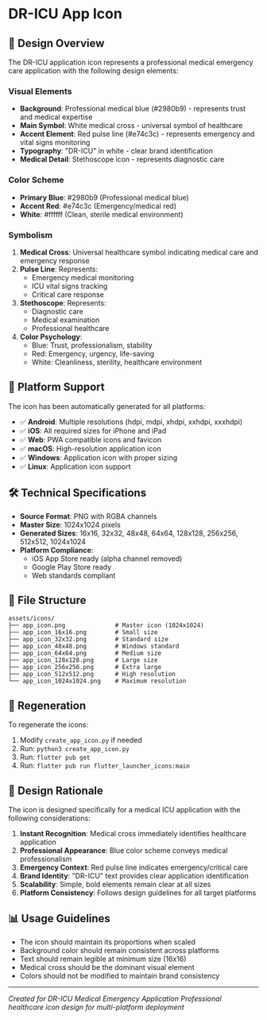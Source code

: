 # DR-ICU App Icon

## 🎨 Design Overview

The DR-ICU application icon represents a professional medical emergency care application with the following design elements:

### Visual Elements

- **Background**: Professional medical blue (#2980b9) - represents trust and medical expertise
- **Main Symbol**: White medical cross - universal symbol of healthcare
- **Accent Element**: Red pulse line (#e74c3c) - represents emergency and vital signs monitoring
- **Typography**: "DR-ICU" in white - clear brand identification
- **Medical Detail**: Stethoscope icon - represents diagnostic care

### Color Scheme

- **Primary Blue**: #2980b9 (Professional medical blue)
- **Accent Red**: #e74c3c (Emergency/medical red)
- **White**: #ffffff (Clean, sterile medical environment)

### Symbolism

1. **Medical Cross**: Universal healthcare symbol indicating medical care and emergency response
2. **Pulse Line**: Represents:
   - Emergency medical monitoring
   - ICU vital signs tracking
   - Critical care response
3. **Stethoscope**: Represents:
   - Diagnostic care
   - Medical examination
   - Professional healthcare
4. **Color Psychology**:
   - Blue: Trust, professionalism, stability
   - Red: Emergency, urgency, life-saving
   - White: Cleanliness, sterility, healthcare environment

## 📱 Platform Support

The icon has been automatically generated for all platforms:

- ✅ **Android**: Multiple resolutions (hdpi, mdpi, xhdpi, xxhdpi, xxxhdpi)
- ✅ **iOS**: All required sizes for iPhone and iPad
- ✅ **Web**: PWA compatible icons and favicon
- ✅ **macOS**: High-resolution application icon
- ✅ **Windows**: Application icon with proper sizing
- ✅ **Linux**: Application icon support

## 🛠 Technical Specifications

- **Source Format**: PNG with RGBA channels
- **Master Size**: 1024x1024 pixels
- **Generated Sizes**: 16x16, 32x32, 48x48, 64x64, 128x128, 256x256, 512x512, 1024x1024
- **Platform Compliance**: 
  - iOS App Store ready (alpha channel removed)
  - Google Play Store ready
  - Web standards compliant

## 📂 File Structure

```
assets/icons/
├── app_icon.png              # Master icon (1024x1024)
├── app_icon_16x16.png        # Small size
├── app_icon_32x32.png        # Standard size
├── app_icon_48x48.png        # Windows standard
├── app_icon_64x64.png        # Medium size
├── app_icon_128x128.png      # Large size
├── app_icon_256x256.png      # Extra large
├── app_icon_512x512.png      # High resolution
└── app_icon_1024x1024.png    # Maximum resolution
```

## 🔄 Regeneration

To regenerate the icons:

1. Modify `create_app_icon.py` if needed
2. Run: `python3 create_app_icon.py`
3. Run: `flutter pub get`
4. Run: `flutter pub run flutter_launcher_icons:main`

## 🎯 Design Rationale

The icon is designed specifically for a medical ICU application with the following considerations:

1. **Instant Recognition**: Medical cross immediately identifies healthcare application
2. **Professional Appearance**: Blue color scheme conveys medical professionalism
3. **Emergency Context**: Red pulse line indicates emergency/critical care
4. **Brand Identity**: "DR-ICU" text provides clear application identification
5. **Scalability**: Simple, bold elements remain clear at all sizes
6. **Platform Consistency**: Follows design guidelines for all target platforms

## 📊 Usage Guidelines

- The icon should maintain its proportions when scaled
- Background color should remain consistent across platforms
- Text should remain legible at minimum size (16x16)
- Medical cross should be the dominant visual element
- Colors should not be modified to maintain brand consistency

---

*Created for DR-ICU Medical Emergency Application*
*Professional healthcare icon design for multi-platform deployment*

